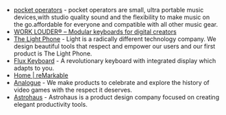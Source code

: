 - [pocket operators](https://teenage.engineering/products/po) - pocket operators are small, ultra portable music devices,with studio quality sound and the flexibility to make music on the go.affordable for everyone and compatible with all other music gear.
- [WORK LOUDER® – Modular keyboards for digital creators](https://worklouder.cc/)
- [The Light Phone](https://www.thelightphone.com/) - Light is a radically different technology company. We design beautiful tools that respect and empower our users and our first product is The Light Phone.
- [Flux Keyboard](https://fluxkeyboard.com/) - A revolutionary keyboard with integrated display which adapts to you.
- [Home | reMarkable](https://remarkable.com/)
- [Analogue](https://www.analogue.co/) - We make products to celebrate and explore the history of video games with the respect it deserves.
- [Astrohaus](https://astrohaus.com/) - Astrohaus is a product design company focused on creating elegant productivity tools.
